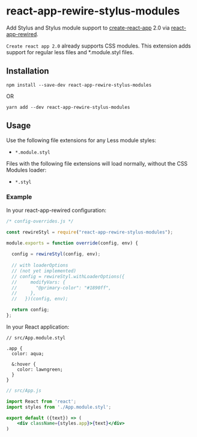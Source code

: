 # react-app-rewire-stylus-modules

Add Stylus and Stylus module support to
[create-react-app](https://github.com/facebookincubator/create-react-app) 2.0 via
[react-app-rewired](https://github.com/timarney/react-app-rewired).

`Create react app 2.0` already supports CSS modules. This extension adds support for regular less files and *.module.styl files.

## Installation

```
npm install --save-dev react-app-rewire-stylus-modules
```

OR

```
yarn add --dev react-app-rewire-stylus-modules
```

## Usage

Use the following file extensions for any Less module styles:

* `*.module.styl`

Files with the following file extensions will load normally, without the CSS
Modules loader:

* `*.styl`

### Example

In your react-app-rewired configuration:

```javascript
/* config-overrides.js */

const rewireStyl = require("react-app-rewire-stylus-modules");

module.exports = function override(config, env) {
  
  config = rewireStyl(config, env);
  
  // with loaderOptions
  // (not yet implemented)
  // config = rewireStyl.withLoaderOptions({
  //     modifyVars: {
  //       "@primary-color": "#1890ff",
  //     },
  //   })(config, env);

  return config;
};
```

In your React application:

```styl
// src/App.module.styl

.app {
  color: aqua;

  &:hover {
    color: lawngreen;
  }
}
```

```jsx harmony
// src/App.js

import React from 'react';
import styles from './App.module.styl';

export default ({text}) => (
    <div className={styles.app}>{text}</div>
)
```

